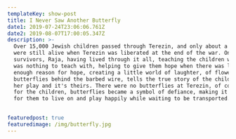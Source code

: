 ```yaml
---
templateKey: show-post
title: I Never Saw Another Butterfly
date1: 2019-07-24T23:06:06.761Z
date2: 2019-08-07T17:00:05.347Z
description: >-
  Over 15,000 Jewish children passed through Terezin, and only about a hundred
  were still alive when Terezin was liberated at the end of the war. One of the
  survivors, Raja, having lived through it all, teaching the children when there
  was nothing to teach with, helping to give them hope when there was little
  enough reason for hope, creating a little world of laughter, of flowers and
  butterflies behind the barbed wire, tells the true story of the children. It's
  her play and it's theirs. There were no butterflies at Terezin, of course, but
  for the children, butterflies became a symbol of defiance, making it possible
  for them to live on and play happily while waiting to be transported.

   
featuredpost: true
featuredimage: /img/butterfly.jpg
---
```


